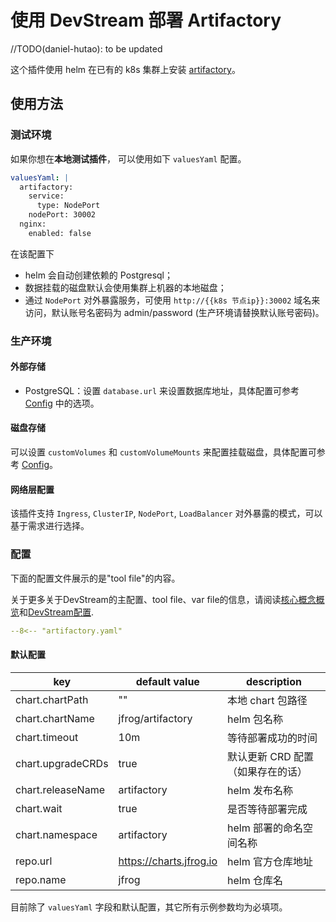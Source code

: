 # 使用 DevStream 部署 Artifactory

//TODO(daniel-hutao): to be updated

这个插件使用 helm 在已有的 k8s 集群上安装 [artifactory](https://jfrog.com/artifactory/)。

## 使用方法

### 测试环境

如果你想在**本地测试插件**， 可以使用如下 `valuesYaml` 配置。

```yaml
valuesYaml: |
  artifactory:
    service:
      type: NodePort
    nodePort: 30002
  nginx:
    enabled: false
```

在该配置下

- helm 会自动创建依赖的 Postgresql；
- 数据挂载的磁盘默认会使用集群上机器的本地磁盘；
- 通过 `NodePort` 对外暴露服务，可使用 `http://{{k8s 节点ip}}:30002` 域名来访问，默认账号名密码为 admin/password (生产环境请替换默认账号密码)。

### 生产环境

#### 外部存储

- PostgreSQL：设置  `database.url` 来设置数据库地址，具体配置可参考 [Config](https://www.jfrog.com/confluence/display/JFROG/Configuring+the+Database) 中的选项。

#### 磁盘存储

可以设置 `customVolumes` 和 `customVolumeMounts` 来配置挂载磁盘，具体配置可参考  [Config](https://www.jfrog.com/confluence/display/JFROG/Configuring+the+Filestore)。

#### 网络层配置

该插件支持 `Ingress`, `ClusterIP`, `NodePort`, `LoadBalancer` 对外暴露的模式，可以基于需求进行选择。

### 配置

下面的配置文件展示的是"tool file"的内容。

关于更多关于DevStream的主配置、tool file、var file的信息，请阅读[核心概念概览](../core-concepts/core-concepts.zh.md)和[DevStream配置](../core-concepts/config.zh.md).

```yaml
--8<-- "artifactory.yaml"
```

#### 默认配置

| key                | default value           | description                                        |
| ----               | ----                    | ----                                               |
| chart.chartPath    | ""                      | 本地 chart 包路径                                   |
| chart.chartName    | jfrog/artifactory       | helm 包名称                                        |
| chart.timeout      | 10m                     | 等待部署成功的时间                                   |
| chart.upgradeCRDs  | true                    | 默认更新 CRD 配置（如果存在的话）                      |
| chart.releaseName  | artifactory             | helm 发布名称                                      |
| chart.wait         | true                    | 是否等待部署完成                                    |
| chart.namespace    | artifactory             | helm 部署的命名空间名称                              |
| repo.url           | https://charts.jfrog.io | helm 官方仓库地址                                   |
| repo.name          | jfrog                   | helm 仓库名                                        |

目前除了 `valuesYaml` 字段和默认配置，其它所有示例参数均为必填项。
